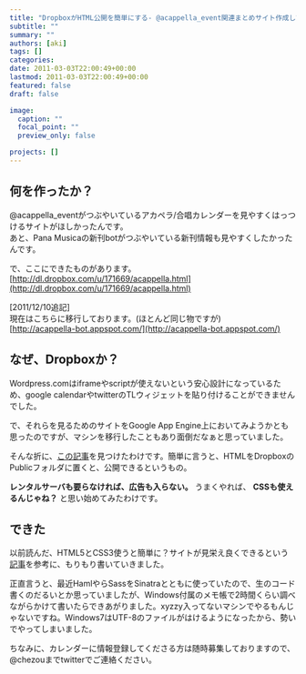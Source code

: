 ```yaml
---
title: "DropboxがHTML公開を簡単にする- @acappella_event関連まとめサイト作成してみた"
subtitle: ""
summary: ""
authors: [aki]
tags: []
categories: 
date: 2011-03-03T22:00:49+00:00
lastmod: 2011-03-03T22:00:49+00:00
featured: false
draft: false

image:
  caption: ""
  focal_point: ""
  preview_only: false

projects: []
---
```

## 何を作ったか？
@acappella\_eventがつぶやいているアカペラ/合唱カレンダーを見やすくはっつけるサイトがほしかったんです。  
あと、Pana Musicaの新刊botがつぶやいている新刊情報も見やすくしたかったんです。

で、ここにできたものがあります。  
[http://dl.dropbox.com/u/171669/acappella.html](http://dl.dropbox.com/u/171669/acappella.html)

[2011/12/10追記]  
現在はこちらに移行しております。(ほとんど同じ物ですが)  
[http://acappella-bot.appspot.com/](http://acappella-bot.appspot.com/)

## なぜ、Dropboxか？
Wordpress.comはiframeやscriptが使えないという安心設計になっているため、google calendarやtwitterのTLウィジェットを貼り付けることができませんでした。

で、それらを見るためのサイトをGoogle App Engine上においてみようかとも思ったのですが、マシンを移行したこともあり面倒だなぁと思っていました。

そんな折に、[この記事](http://www.lifehacker.jp/2010/05/100507dropboxtips.html)を見つけたわけです。簡単に言うと、HTMLをDropboxのPublicフォルダに置くと、公開できるというもの。

**レンタルサーバも要らなければ、広告も入らない。** うまくやれば、 **CSSも使えるんじゃね？** と思い始めてみたわけです。

## できた
以前読んだ、HTML5とCSS3使うと簡単に？サイトが見栄え良くできるという[記事](http://yoppa.org/taumedia10/1695.html)を参考に、もりもり書いていきました。

正直言うと、最近HamlやらSassをSinatraとともに使っていたので、生のコード書くのだるいとか思っていましたが、Windows付属のメモ帳で2時間くらい調べながらかけて書いたらできあがりました。xyzzy入ってないマシンでやるもんじゃないですね。Windows7はUTF-8のファイルがはけるようになったから、勢いでやってしまいました。

ちなみに、カレンダーに情報登録してくださる方は随時募集しておりますので、@chezouまでtwitterでご連絡ください。


